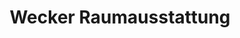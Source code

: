---
title: "Wecker Raumausstattung"
url: /bad-camberg/wecker-raumausstattung/
shop: Raumausstattung
---